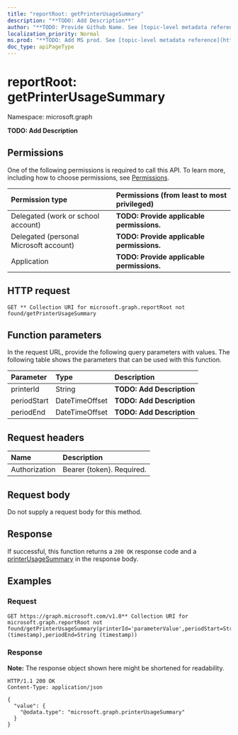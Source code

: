 ```yaml
---
title: "reportRoot: getPrinterUsageSummary"
description: "**TODO: Add Description**"
author: "**TODO: Provide Github Name. See [topic-level metadata reference](https://msgo.azurewebsites.net/add/document/guidelines/metadata.html#topic-level-metadata)**"
localization_priority: Normal
ms.prod: "**TODO: Add MS prod. See [topic-level metadata reference](https://msgo.azurewebsites.net/add/document/guidelines/metadata.html#topic-level-metadata)**"
doc_type: apiPageType
---
```


# reportRoot: getPrinterUsageSummary
Namespace: microsoft.graph



**TODO: Add Description**

## Permissions
One of the following permissions is required to call this API. To learn more, including how to choose permissions, see [Permissions](/graph/permissions-reference).

|Permission type|Permissions (from least to most privileged)|
|:---|:---|
|Delegated (work or school account)|**TODO: Provide applicable permissions.**|
|Delegated (personal Microsoft account)|**TODO: Provide applicable permissions.**|
|Application|**TODO: Provide applicable permissions.**|

## HTTP request

<!-- {
  "blockType": "ignored"
}
-->
``` http
GET ** Collection URI for microsoft.graph.reportRoot not found/getPrinterUsageSummary
```

## Function parameters
In the request URL, provide the following query parameters with values.
The following table shows the parameters that can be used with this function.

|Parameter|Type|Description|
|:---|:---|:---|
|printerId|String|**TODO: Add Description**|
|periodStart|DateTimeOffset|**TODO: Add Description**|
|periodEnd|DateTimeOffset|**TODO: Add Description**|


## Request headers
|Name|Description|
|:---|:---|
|Authorization|Bearer {token}. Required.|

## Request body
Do not supply a request body for this method.

## Response

If successful, this function returns a `200 OK` response code and a [printerUsageSummary](../resources/printerusagesummary.md) in the response body.

## Examples

### Request
<!-- {
  "blockType": "request",
  "name": "reportroot_getprinterusagesummary"
}
-->
``` http
GET https://graph.microsoft.com/v1.0** Collection URI for microsoft.graph.reportRoot not found/getPrinterUsageSummary(printerId='parameterValue',periodStart=String (timestamp),periodEnd=String (timestamp))
```


### Response
**Note:** The response object shown here might be shortened for readability.
<!-- {
  "blockType": "response",
  "truncated": true,
  "@odata.type": "microsoft.graph.printerUsageSummary"
}
-->
``` http
HTTP/1.1 200 OK
Content-Type: application/json

{
  "value": {
    "@odata.type": "microsoft.graph.printerUsageSummary"
  }
}
```

